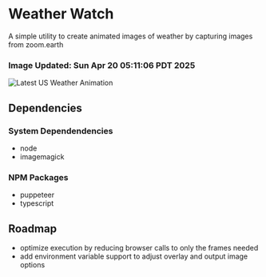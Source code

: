 # Weather Watch

A simple utility to create animated images of weather by capturing images from zoom.earth

### Image Updated: Sun Apr 20 05:11:06 PDT 2025

![Latest US Weather Animation](animations/2025-04-20.webp)

## Dependencies
### System Dependendencies
* node
* imagemagick
### NPM Packages
* puppeteer
* typescript

## Roadmap
* optimize execution by reducing browser calls to only the frames needed
* add environment variable support to adjust overlay and output image options
